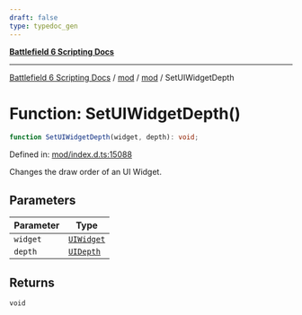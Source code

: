 ```yaml
---
draft: false
type: typedoc_gen
---
```


[**Battlefield 6 Scripting Docs**](../../../_index.md)

***

[Battlefield 6 Scripting Docs](../../../_index.md) / [mod](../../_index.md) / [mod](../_index.md) / SetUIWidgetDepth

# Function: SetUIWidgetDepth()

```ts
function SetUIWidgetDepth(widget, depth): void;
```

Defined in: [mod/index.d.ts:15088](https://github.com/battlefield-portal-community/portal-docs/blob/ff09b2690670f74de7e97198022e5a97ff1161ff/generators/santiago/mod/index.d.ts#L15088)

Changes the draw order of an UI Widget.

## Parameters

| Parameter | Type |
| ------ | ------ |
| `widget` | [`UIWidget`](../UIWidget/_index.md) |
| `depth` | [`UIDepth`](../UIDepth/_index.md) |

## Returns

`void`
